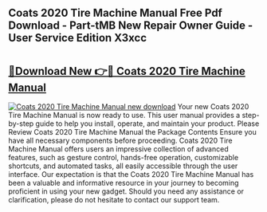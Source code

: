 ## Coats 2020 Tire Machine Manual Free Pdf Download - Part-tMB New Repair Owner Guide - User Service Edition X3xcc

# <h2><a href="http://bc42740.oget.top/?id=Coats+2020+Tire+Machine+Manual">🔗Download New 👉🔴 Coats 2020 Tire Machine Manual</a></h2>

[![Coats 2020 Tire Machine Manual new download](https://i.imgur.com/5g1atiW.png)](http://bc42740.oget.top/?id=Coats+2020+Tire+Machine+Manual)
Your new Coats 2020 Tire Machine Manual is now ready to use. This user manual provides a step-by-step guide to help you install, operate, and maintain your product. Please Review Coats 2020 Tire Machine Manual the Package Contents Ensure you have all necessary components before proceeding. Coats 2020 Tire Machine Manual offers users an impressive collection of advanced features, such as gesture control, hands-free operation, customizable shortcuts, and automated tasks, all easily accessible through the user interface. Our expectation is that the Coats 2020 Tire Machine Manual has been a valuable and informative resource in your journey to becoming proficient in using your new gadget. Should you need any assistance or clarification, please do not hesitate to contact our support team.
